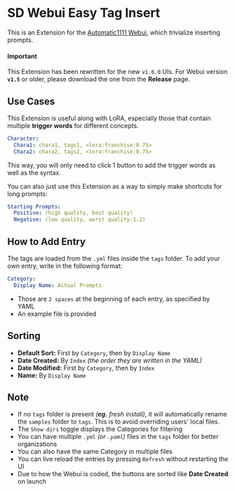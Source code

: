 ﻿# SD Webui Easy Tag Insert
This is an Extension for the [Automatic1111 Webui](https://github.com/AUTOMATIC1111/stable-diffusion-webui), which trivialize inserting prompts.

#### Important
This Extension has been rewritten for the new `v1.6.0` UIs. For Webui version **`v1.5`** or older, please download the one from the **Release** page. 

## Use Cases
This Extension is useful along with LoRA, especially those that contain multiple **trigger words** for different concepts.
```yml
Character:
  Chara1: chara1, tags1, <lora:franchise:0.75>
  Chara2: chara2, tags2, <lora:franchise:0.75>
```
This way, you will only need to click 1 button to add the trigger words as well as the syntax.

You can also just use this Extension as a way to simply make shortcuts for long prompts:
```yml
Starting Prompts:
  Positive: (high quality, best quality)
  Negative: (low quality, worst quality:1.2)
```

## How to Add Entry
The tags are loaded from the `.yml` files inside the `tags` folder. To add your own entry, write in the following format:
```yml
Category:
  Display Name: Actual Prompts
```

- Those are `2 spaces` at the beginning of each entry, as specified by YAML
- An example file is provided

## Sorting
- **Default Sort:** First by `Category`, then by `Display Name`
- **Date Created:** By `Index` *(the order they are written in the YAML)*
- **Date Modified:** First by `Category`, then by `Index`
- **Name:** By `Display Name`

## Note
- If no `tags` folder is present *(**eg.** fresh install)*, it will automatically rename the `samples` folder to `tags`. This is to avoid overriding users' local files.
- The `Show dirs` toggle displays the Categories for filtering
- You can have multiple `.yml` *(or `.yaml`)* files in the `tags` folder for better organizations
- You can also have the same Category in multiple files
- You can live reload the entries by pressing `Refresh` without restarting the UI
- Due to how the Webui is coded, the buttons are sorted like **Date Created** on launch
